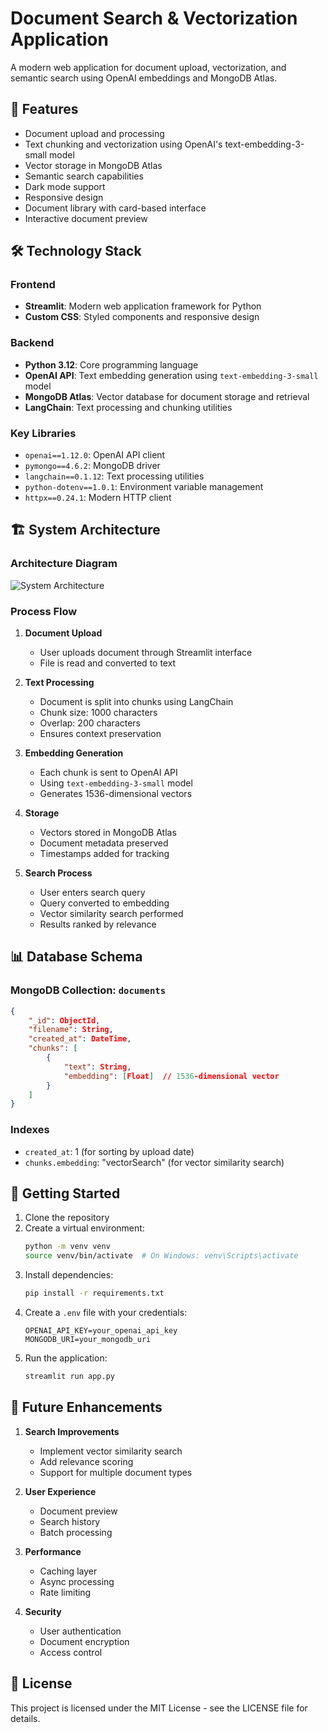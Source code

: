 # Document Search & Vectorization Application

A modern web application for document upload, vectorization, and semantic search using OpenAI embeddings and MongoDB Atlas.

## 🚀 Features

- Document upload and processing
- Text chunking and vectorization using OpenAI's text-embedding-3-small model
- Vector storage in MongoDB Atlas
- Semantic search capabilities
- Dark mode support
- Responsive design
- Document library with card-based interface
- Interactive document preview

## 🛠️ Technology Stack

### Frontend
- **Streamlit**: Modern web application framework for Python
- **Custom CSS**: Styled components and responsive design

### Backend
- **Python 3.12**: Core programming language
- **OpenAI API**: Text embedding generation using `text-embedding-3-small` model
- **MongoDB Atlas**: Vector database for document storage and retrieval
- **LangChain**: Text processing and chunking utilities

### Key Libraries
- `openai==1.12.0`: OpenAI API client
- `pymongo==4.6.2`: MongoDB driver
- `langchain==0.1.12`: Text processing utilities
- `python-dotenv==1.0.1`: Environment variable management
- `httpx==0.24.1`: Modern HTTP client

## 🏗️ System Architecture

### Architecture Diagram
![System Architecture](https://i.imgur.com/8XZqY3N.png)

### Process Flow
1. **Document Upload**
   - User uploads document through Streamlit interface
   - File is read and converted to text

2. **Text Processing**
   - Document is split into chunks using LangChain
   - Chunk size: 1000 characters
   - Overlap: 200 characters
   - Ensures context preservation

3. **Embedding Generation**
   - Each chunk is sent to OpenAI API
   - Using `text-embedding-3-small` model
   - Generates 1536-dimensional vectors

4. **Storage**
   - Vectors stored in MongoDB Atlas
   - Document metadata preserved
   - Timestamps added for tracking

5. **Search Process**
   - User enters search query
   - Query converted to embedding
   - Vector similarity search performed
   - Results ranked by relevance

## 📊 Database Schema

### MongoDB Collection: `documents`

```json
{
    "_id": ObjectId,
    "filename": String,
    "created_at": DateTime,
    "chunks": [
        {
            "text": String,
            "embedding": [Float]  // 1536-dimensional vector
        }
    ]
}
```

### Indexes
- `created_at`: 1 (for sorting by upload date)
- `chunks.embedding`: "vectorSearch" (for vector similarity search)

## 🚀 Getting Started

1. Clone the repository
2. Create a virtual environment:
   ```bash
   python -m venv venv
   source venv/bin/activate  # On Windows: venv\Scripts\activate
   ```
3. Install dependencies:
   ```bash
   pip install -r requirements.txt
   ```
4. Create a `.env` file with your credentials:
   ```
   OPENAI_API_KEY=your_openai_api_key
   MONGODB_URI=your_mongodb_uri
   ```
5. Run the application:
   ```bash
   streamlit run app.py
   ```

## 🔮 Future Enhancements

1. **Search Improvements**
   - Implement vector similarity search
   - Add relevance scoring
   - Support for multiple document types

2. **User Experience**
   - Document preview
   - Search history
   - Batch processing

3. **Performance**
   - Caching layer
   - Async processing
   - Rate limiting

4. **Security**
   - User authentication
   - Document encryption
   - Access control

## 📝 License

This project is licensed under the MIT License - see the LICENSE file for details. 
